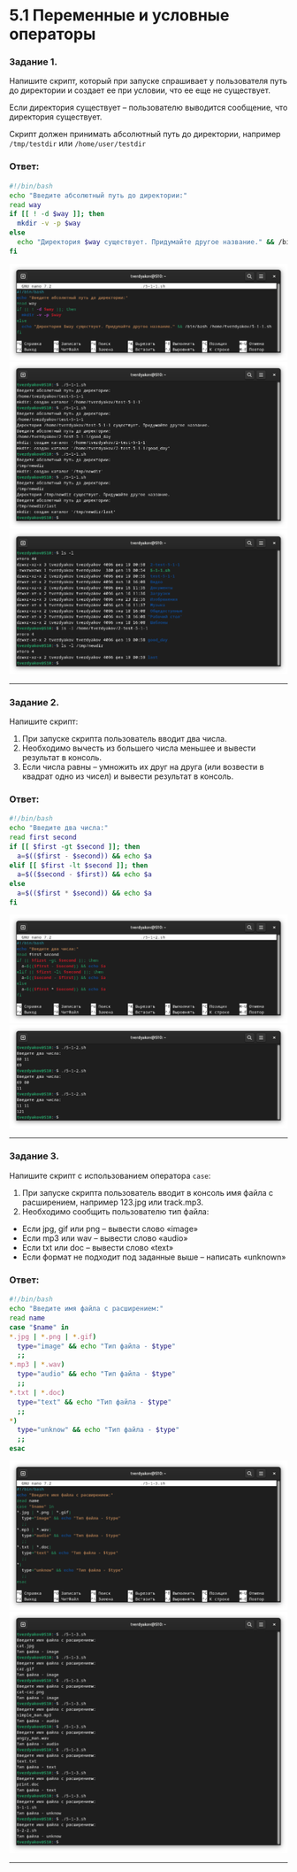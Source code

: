 # 5.1 Переменные и условные операторы

### Задание 1.

Напишите скрипт, который при запуске спрашивает у пользователя путь до директории и создает ее при условии, что ее еще не существует. 

Если директория существует – пользователю выводится сообщение, что директория существует.

Скрипт должен принимать абсолютный путь до директории, например `/tmp/testdir` или `/home/user/testdir`

### Ответ:
```bash
#!/bin/bash
echo "Введите абсолютный путь до директории:"
read way
if [[ ! -d $way ]]; then
  mkdir -v -p $way
else
  echo "Директория $way существует. Придумайте другое название." && /bin/bash /home/tverdyakov/5-1-1.sh
fi

```
![](https://github.com/tverdyakov/portfolio-tverdyakov/blob/main/Experience%2C%20skills%20and%20abilities/Netology/05.%20Программирование%20на%20Bash/01.%20Переменные%20и%20условные%20операторы/01.1.png)
![](https://github.com/tverdyakov/portfolio-tverdyakov/blob/main/Experience%2C%20skills%20and%20abilities/Netology/05.%20Программирование%20на%20Bash/01.%20Переменные%20и%20условные%20операторы/01.2.png)
![](https://github.com/tverdyakov/portfolio-tverdyakov/blob/main/Experience%2C%20skills%20and%20abilities/Netology/05.%20Программирование%20на%20Bash/01.%20Переменные%20и%20условные%20операторы/01.3.png)

---

### Задание 2.

Напишите скрипт:
1. При запуске скрипта пользователь вводит два числа.
2. Необходимо вычесть из большего числа меньшее и вывести результат в консоль.
3. Если числа равны – умножить их друг на друга (или возвести в квадрат одно из чисел) и вывести результат в консоль.

### Ответ:
```bash
#!/bin/bash
echo "Введите два числа:"
read first second
if [[ $first -gt $second ]]; then
  a=$(($first - $second)) && echo $a
elif [[ $first -lt $second ]]; then
  a=$(($second - $first)) && echo $a
else
  a=$(($first * $second)) && echo $a
fi
```
![](https://github.com/tverdyakov/portfolio-tverdyakov/blob/main/Experience%2C%20skills%20and%20abilities/Netology/05.%20Программирование%20на%20Bash/01.%20Переменные%20и%20условные%20операторы/02.1.png)
![](https://github.com/tverdyakov/portfolio-tverdyakov/blob/main/Experience%2C%20skills%20and%20abilities/Netology/05.%20Программирование%20на%20Bash/01.%20Переменные%20и%20условные%20операторы/02.2.png)

---

### Задание 3.

Напишите скрипт с использованием оператора `case`:
1. При запуске скрипта пользователь вводит в консоль имя файла с расширением, например 123.jpg или track.mp3.
2. Необходимо сообщить пользователю тип файла:
- Если jpg, gif или png – вывести слово «image»
- Если mp3 или wav – вывести слово «audio»
- Если txt или doc – вывести слово «text»
- Если формат не подходит под заданные выше – написать «unknown»

### Ответ:
```bash
#!/bin/bash
echo "Введите имя файла с расширением:"
read name
case "$name" in
*.jpg | *.png | *.gif)
  type="image" && echo "Тип файла - $type"
  ;;
*.mp3 | *.wav)
  type="audio" && echo "Тип файла - $type"
  ;;
*.txt | *.doc)
  type="text" && echo "Тип файла - $type"
  ;;
*)
  type="unknow" && echo "Тип файла - $type"
  ;;
esac
```
![](https://github.com/tverdyakov/portfolio-tverdyakov/blob/main/Experience%2C%20skills%20and%20abilities/Netology/05.%20Программирование%20на%20Bash/01.%20Переменные%20и%20условные%20операторы/03.1.png)
![](https://github.com/tverdyakov/portfolio-tverdyakov/blob/main/Experience%2C%20skills%20and%20abilities/Netology/05.%20Программирование%20на%20Bash/01.%20Переменные%20и%20условные%20операторы/03.2.png)

---
